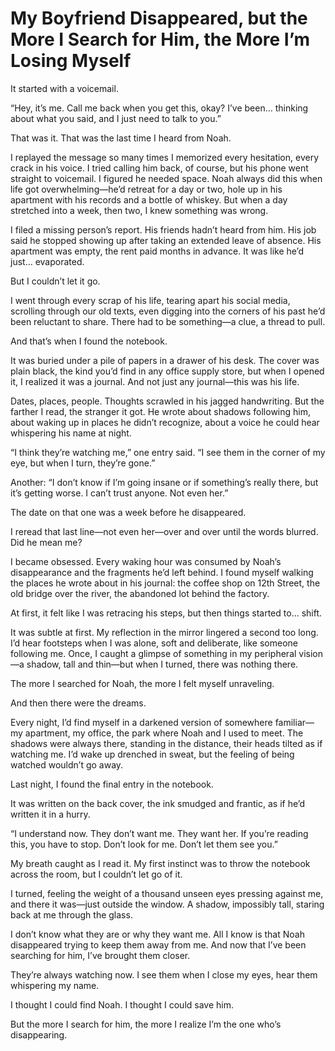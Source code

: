 # My Boyfriend Disappeared, but the More I Search for Him, the More I’m Losing Myself
It started with a voicemail.

“Hey, it’s me. Call me back when you get this, okay? I’ve been… thinking about what you said, and I just need to talk to you.”

That was it. That was the last time I heard from Noah.

I replayed the message so many times I memorized every hesitation, every crack in his voice. I tried calling him back, of course, but his phone went straight to voicemail. I figured he needed space. Noah always did this when life got overwhelming—he’d retreat for a day or two, hole up in his apartment with his records and a bottle of whiskey. But when a day stretched into a week, then two, I knew something was wrong.

I filed a missing person’s report. His friends hadn’t heard from him. His job said he stopped showing up after taking an extended leave of absence. His apartment was empty, the rent paid months in advance. It was like he’d just… evaporated.

But I couldn’t let it go.

I went through every scrap of his life, tearing apart his social media, scrolling through our old texts, even digging into the corners of his past he’d been reluctant to share. There had to be something—a clue, a thread to pull.

And that’s when I found the notebook.



It was buried under a pile of papers in a drawer of his desk. The cover was plain black, the kind you’d find in any office supply store, but when I opened it, I realized it was a journal. And not just any journal—this was his life.

Dates, places, people. Thoughts scrawled in his jagged handwriting. But the farther I read, the stranger it got. He wrote about shadows following him, about waking up in places he didn’t recognize, about a voice he could hear whispering his name at night.

“I think they’re watching me,” one entry said. “I see them in the corner of my eye, but when I turn, they’re gone.”

Another: “I don’t know if I’m going insane or if something’s really there, but it’s getting worse. I can’t trust anyone. Not even her.”

The date on that one was a week before he disappeared.

I reread that last line—not even her—over and over until the words blurred. Did he mean me?



I became obsessed. Every waking hour was consumed by Noah’s disappearance and the fragments he’d left behind. I found myself walking the places he wrote about in his journal: the coffee shop on 12th Street, the old bridge over the river, the abandoned lot behind the factory.

At first, it felt like I was retracing his steps, but then things started to… shift.

It was subtle at first. My reflection in the mirror lingered a second too long. I’d hear footsteps when I was alone, soft and deliberate, like someone following me. Once, I caught a glimpse of something in my peripheral vision—a shadow, tall and thin—but when I turned, there was nothing there.

The more I searched for Noah, the more I felt myself unraveling.

And then there were the dreams.

Every night, I’d find myself in a darkened version of somewhere familiar—my apartment, my office, the park where Noah and I used to meet. The shadows were always there, standing in the distance, their heads tilted as if watching me. I’d wake up drenched in sweat, but the feeling of being watched wouldn’t go away.



Last night, I found the final entry in the notebook.

It was written on the back cover, the ink smudged and frantic, as if he’d written it in a hurry.

“I understand now. They don’t want me. They want her. If you’re reading this, you have to stop. Don’t look for me. Don’t let them see you.”

My breath caught as I read it. My first instinct was to throw the notebook across the room, but I couldn’t let go of it.

I turned, feeling the weight of a thousand unseen eyes pressing against me, and there it was—just outside the window. A shadow, impossibly tall, staring back at me through the glass.

I don’t know what they are or why they want me. All I know is that Noah disappeared trying to keep them away from me. And now that I’ve been searching for him, I’ve brought them closer.

They’re always watching now. I see them when I close my eyes, hear them whispering my name.

I thought I could find Noah. I thought I could save him.

But the more I search for him, the more I realize I’m the one who’s disappearing.